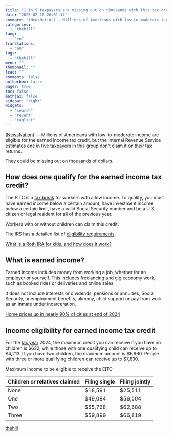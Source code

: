 ```yaml
---
title: "1 in 5 taxpayers are missing out on thousands with this tax credit"
date: "2025-02-10 20:01:17"
summary: "(NewsNation) — Millions of Americans with low-to-moderate income are eligible for the earned income tax credit, but the Internal Revenue Service estimates one in five taxpayers in this group don’t claim it on their tax returns. They could be missing out on thousands of dollars. How does one qualify for..."
categories:
  - "thehill"
lang:
  - "en"
translations:
  - "en"
tags:
  - "thehill"
menu: ""
thumbnail: ""
lead: ""
comments: false
authorbox: false
pager: true
toc: false
mathjax: false
sidebar: "right"
widgets:
  - "search"
  - "recent"
  - "taglist"
---
```


([NewsNation](https://www.newsnationnow.com/)) — Millions of Americans with low-to-moderate income are eligible for the earned income tax credit, but the Internal Revenue Service estimates one in five taxpayers in this group don’t claim it on their tax returns.

They could be missing out on [thousands of dollars](https://www.newsnationnow.com/business/your-money/).

How does one qualify for the earned income tax credit?
------------------------------------------------------

The EITC is a [tax break](https://www.newsnationnow.com/us-news/7-key-tax-terms-you-should-know/) for workers with a low income. To qualify, you must have earned income below a certain amount, have investment income below a certain limit, have a valid Social Security number and be a U.S. citizen or legal resident for all of the previous year.

Workers with or without children can claim this credit.

The IRS has a detailed list of [eligibility requirements](https://www.irs.gov/credits-deductions/individuals/earned-income-tax-credit/earned-income-and-earned-income-tax-credit-eitc-tables).

[What is a Roth IRA for kids, and how does it work?](https://www.newsnationnow.com/business/your-money/roth-ira-for-kids/) 

What is earned income?
----------------------

Earned income includes money from working a job, whether for an employer or yourself. This includes freelancing and gig economy work, such as booked rides or deliveries and online sales.

It does not include interests or dividends, pensions or annuities, Social Security, unemployment benefits, alimony, child support or pay from work as an inmate under incarceration.

[Home prices up in nearly 90% of cities at end of 2024](https://www.newsnationnow.com/business/your-money/real-estate-prices-metro-midwest-california/) 

Income eligibility for earned income tax credit
-----------------------------------------------

For the [tax year](https://www.newsnationnow.com/business/your-money/federal-tax-credits/) 2024, the maximum credit you can receive if you have no children is $632, while those with one qualifying child can receive up to $4,213. If you have two children, the maximum amount is $6,960. People with three or more qualifying children can receive up to $7,830.

Maximum income to be eligible to receive the EITC:

| Children or relatives claimed | Filing single | Filing jointly |
| --- | --- | --- |
| None | $18,591 | $25,511 |
| One | $49,084 | $56,004 |
| Two | $55,768 | $62,688 |
| Three | $59,899 | $66,819 |

[thehill](https://thehill.com/homenews/5135685-1-in-5-taxpayers-are-missing-out-on-thousands-with-this-tax-credit/)
